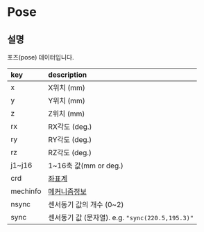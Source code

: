 ﻿# Pose

## 설명

포즈(pose) 데이터입니다.

|key|description|
|:---|:---|
|x|X위치 (mm)|
|y|Y위치 (mm)|
|z|Z위치 (mm)|
|rx|RX각도 (deg.)|
|ry|RY각도 (deg.)|
|rz|RZ각도 (deg.)|
|j1~j16|1~16축 값(mm or deg.)|
|crd|[좌표계](./crdsys.md)|
|mechinfo|[메커니즘정보](./mechinfo.md)|
|nsync|센서동기 값의 개수 (0~2)|
|sync|센서동기 값 (문자열). e.g. `"sync(220.5,195.3)"`|